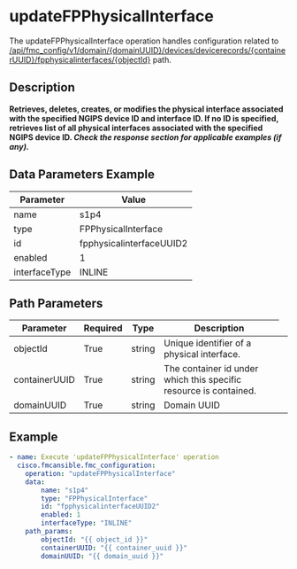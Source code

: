 # updateFPPhysicalInterface

The updateFPPhysicalInterface operation handles configuration related to [/api/fmc_config/v1/domain/{domainUUID}/devices/devicerecords/{containerUUID}/fpphysicalinterfaces/{objectId}](/paths//api/fmc_config/v1/domain/{domain_uuid}/devices/devicerecords/{container_uuid}/fpphysicalinterfaces/{object_id}.md) path.&nbsp;
## Description
**Retrieves, deletes, creates, or modifies the physical interface associated with the specified NGIPS device ID and interface ID. If no ID is specified, retrieves list of all physical interfaces associated with the specified NGIPS device ID. _Check the response section for applicable examples (if any)._**

## Data Parameters Example
| Parameter | Value |
| --------- | -------- |
| name | s1p4 |
| type | FPPhysicalInterface |
| id | fpphysicalinterfaceUUID2 |
| enabled | 1 |
| interfaceType | INLINE |

## Path Parameters
| Parameter | Required | Type | Description |
| --------- | -------- | ---- | ----------- |
| objectId | True | string <td colspan=3> Unique identifier of a physical interface. |
| containerUUID | True | string <td colspan=3> The container id under which this specific resource is contained. |
| domainUUID | True | string <td colspan=3> Domain UUID |

## Example
```yaml
- name: Execute 'updateFPPhysicalInterface' operation
  cisco.fmcansible.fmc_configuration:
    operation: "updateFPPhysicalInterface"
    data:
        name: "s1p4"
        type: "FPPhysicalInterface"
        id: "fpphysicalinterfaceUUID2"
        enabled: 1
        interfaceType: "INLINE"
    path_params:
        objectId: "{{ object_id }}"
        containerUUID: "{{ container_uuid }}"
        domainUUID: "{{ domain_uuid }}"

```